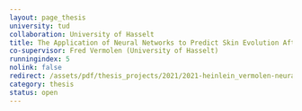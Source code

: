 ```yaml
---
layout: page_thesis
university: tud
collaboration: University of Hasselt
title: The Application of Neural Networks to Predict Skin Evolution After Burn Trauma
co-supervisor: Fred Vermolen (University of Hasselt)
runningindex: 5
nolink: false
redirect: /assets/pdf/thesis_projects/2021/2021-heinlein_vermolen-neural_networks_burn_injuries.pdf
category: thesis
status: open
---
```

